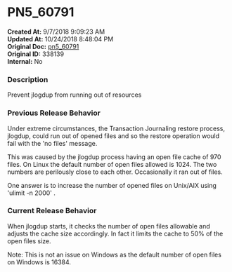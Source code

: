 # PN5_60791

**Created At:** 9/7/2018 9:09:23 AM  
**Updated At:** 10/24/2018 8:48:04 PM  
**Original Doc:** [pn5_60791](https://docs.jbase.com/48420-5-7-1-release-notes/pn5_60791)  
**Original ID:** 338139  
**Internal:** No  


### Description

Prevent jlogdup from running out of resources



### Previous Release Behavior

Under extreme circumstances, the Transaction Journaling restore process, jlogdup, could run out of opened files and so the restore operation would fail with the 'no files' message.

This was caused by the jlogdup process having an open file cache of 970 files. On Linux the default number of open files allowed is 1024. The two numbers are perilously close to each other. Occasionally it ran out of files.

One answer is to increase the number of opened files on Unix/AIX using 'ulimit -n 2000' .



### Current Release Behavior

When jlogdup starts, it checks the number of open files allowable and adjusts the cache size accordingly. In fact it limits the cache to 50% of the open files size.

Note: This is not an issue on Windows as the default number of open files on Windows is 16384.

